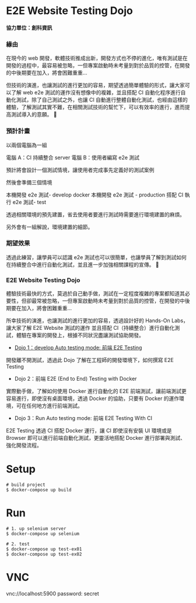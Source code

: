 # E2E Website Testing Dojo

**協力單位：創科資訊**

### 緣由

在現今的 web 開發，軟體技術推成出新，開發方式也不停的進化，唯有測試是在開發的過程中，最容易被忽略，一但專案啟動時未考量到對於品質的控管，在開發的中後期要在加入，將會困難重重...

但技術的演進，也讓測試的進行更加的容易，期望透過簡單體驗的形式，讓大家可以了解 web e2e 測試的運作沒有想像中的複雜，並且搭配 CI 自動化程序進行自動化測試，除了自己測試之外，也讓 CI 自動進行整體自動化測試，也經由這樣的體驗，了解測試其實不難，在相關測試技術的幫忙下，可以有效率的進行，進而提高測試導入的意願。

### 預計計畫

以兩個電腦為一組

電腦 A：CI 持續整合 server
電腦 B：使用者編寫 e2e 測試

預計將會設計一個測試情境，讓使用者完成事先定義好的測試案例

然後會準備三個情境

本機開發 e2e 測試- develop
docker 本機開發 e2e 測試 - production
搭配 CI 執行 e2e 測試- test

透過相關環境的預先建置，省去使用者要進行測試時需要進行環境建置的麻煩。

另外會有一組解說，環境建置的細節。

### 期望效果

透過此練習，讓學員可以認識 e2e 測試也可以很簡單，也讓學員了解到測試如何在持續整合中進行自動化測試，並且進一步加強相關課程的宣傳。

### E2E Website Testing Dojo

體驗技術最快的方式，莫過於自己動手做，測試在一定程度複雜的專案都知道其必要性，但卻最常被忽略，一但專案啟動時未考量到對於品質的控管，在開發的中後期要在加入，將會困難重重...

所幸技術的演進，也讓測試的進行更加的容易，透過設計好的 Hands-On Labs，讓大家了解 E2E Website 測試的運作
並且搭配 CI（持續整合）進行自動化測試，體驗在專案的開發上，根據不同狀況盡讓測試協助開發。

* [Dojo 1：develop Auto testing mode: 前端 E2E Testing](e2eSample.md)

開發離不開測試，透過此 Dojo 了解在工程師的開發環境下，如何撰寫 E2E Testing

* Dojo 2：前端 E2E (End to End) Testing with Docker

實際動手做，了解如何使用 Docker 進行自動化的 E2E 前端測試，讓前端測試更容易進行，即使沒有桌面環境，透過 Docker 的協助，只要有 Docker 的運作環境，可在任何地方進行前端測試。

* Dojo 3：Run Auto testing mode: 前端 E2E Testing With CI

E2E Testing 透過 CI 搭配 Docker 運行，讓 CI 即使沒有安裝 UI 環境或是 Browser 即可以進行前端自動化測試，更靈活地搭配 Docker 進行部署與測試、強化開發流程。

# Setup

```
# build project
$ docker-compose up build
```

# Run

```
# 1. up selenium server
$ docker-compose up selenium

# 2. test
$ docker-compose up test-ex01
$ docker-compose up test-ex02
```

# VNC

vnc://localhost:5900
password: secret